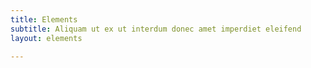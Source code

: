 ```yaml
---
title: Elements
subtitle: Aliquam ut ex ut interdum donec amet imperdiet eleifend
layout: elements

---
```

